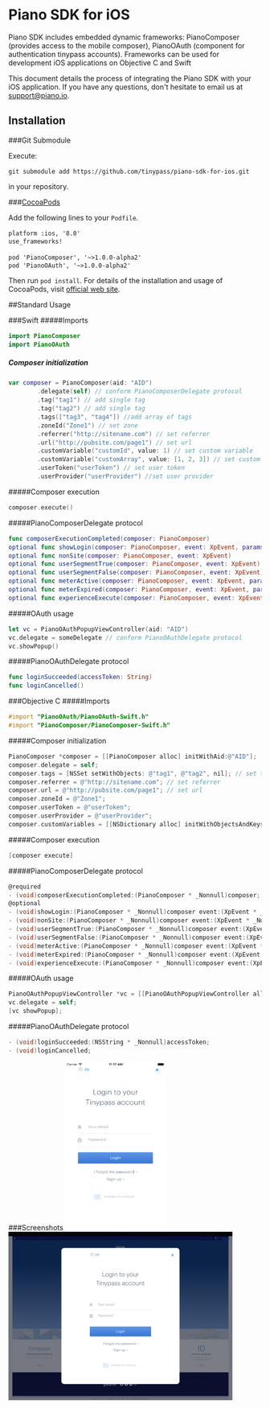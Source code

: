 # Piano SDK for iOS
Piano SDK includes embedded dynamic frameworks: PianoComposer (provides access to the mobile composer), PianoOAuth (component for authentication tinypass accounts). Frameworks can be used for development iOS applications on Objective C and Swift   

This document details the process of integrating the Piano SDK with your iOS application. If you have any questions, don't hesitate to email us at support@piano.io.

## Installation

###Git Submodule

Execute:
```
git submodule add https://github.com/tinypass/piano-sdk-for-ios.git
```	
in your repository. 


###[CocoaPods](https://cocoapods.org/)

Add the following lines to your `Podfile`.

```
platform :ios, '8.0'
use_frameworks!

pod 'PianoComposer', '~>1.0.0-alpha2'
pod 'PianoOAuth', '~>1.0.0-alpha2'
```

Then run `pod install`. For details of the installation and usage of CocoaPods, visit [official web site](https://cocoapods.org/).


##Standard Usage

###Swift
#####Imports
```Swift
import PianoComposer
import PianoOAuth
```

##### Composer initialization
```Swift
var composer = PianoComposer(aid: "AID")
        .delegate(self) // conform PianoComposerDelegate protocol
        .tag("tag1") // add single tag
        .tag("tag2") // add single tag
        .tags(["tag3", "tag4"]) //add array of tags
        .zoneId("Zone1") // set zone
        .referrer("http://sitename.com") // set referrer
        .url("http://pubsite.com/page1") // set url
        .customVariable("customId", value: 1) // set custom variable
        .customVariable("customArray", value: [1, 2, 3]) // set custom variable
        .userToken("userToken") // set user token
		.userProvider("userProvider") //set user provider
```

#####Composer execution
```Swift 
composer.execute()
``` 

#####PianoComposerDelegate protocol
```Swift 
func composerExecutionCompleted(composer: PianoComposer)
optional func showLogin(composer: PianoComposer, event: XpEvent, params: ShowLoginEventParams?)
optional func nonSite(composer: PianoComposer, event: XpEvent)
optional func userSegmentTrue(composer: PianoComposer, event: XpEvent)
optional func userSegmentFalse(composer: PianoComposer, event: XpEvent)    
optional func meterActive(composer: PianoComposer, event: XpEvent, params: PageViewMeterEventParams?)
optional func meterExpired(composer: PianoComposer, event: XpEvent, params: PageViewMeterEventParams?)    
optional func experienceExecute(composer: PianoComposer, event: XpEvent, params: ExperienceExecuteEventParams?)
```

#####OAuth usage
```Swift
let vc = PianoOAuthPopupViewController(aid: "AID")
vc.delegate = someDelegate // conform PianoOAuthDelegate protocol
vc.showPopup()
```

#####PianoOAuthDelegate protocol
```Swift
func loginSucceeded(accessToken: String)
func loginCancelled() 
```

###Objective C
#####Imports
```objective-c
#import "PianoOAuth/PianoOAuth-Swift.h"
#import "PianoComposer/PianoComposer-Swift.h"
```

#####Composer initialization
```objective-c
PianoComposer *composer = [[PianoComposer alloc] initWithAid:@"AID"];
composer.delegate = self;
composer.tags = [NSSet setWithObjects: @"tag1", @"tag2", nil]; // set tags
composer.referrer = @"http://sitename.com"; // set referrer
composer.url = @"http://pubsite.com/page1"; // set url
composer.zoneId = @"Zone1";
composer.userToken = @"userToken";
composer.userProvider = @"userProvider";
composer.customVariables = [[NSDictionary alloc] initWithObjectsAndKeys: @"1", @"customId", [[NSArray alloc] initWithObjects:@"1", @"2",@"3", nil], @"customArray", nil];
```

#####Composer execution
```objective-c 
[composer execute]
``` 

#####PianoComposerDelegate protocol
```objective-c
@required
- (void)composerExecutionCompleted:(PianoComposer * _Nonnull)composer;
@optional
- (void)showLogin:(PianoComposer * _Nonnull)composer event:(XpEvent * _Nonnull)event params:(ShowLoginEventParams * _Nullable)params;
- (void)nonSite:(PianoComposer * _Nonnull)composer event:(XpEvent * _Nonnull)event;
- (void)userSegmentTrue:(PianoComposer * _Nonnull)composer event:(XpEvent * _Nonnull)event;
- (void)userSegmentFalse:(PianoComposer * _Nonnull)composer event:(XpEvent * _Nonnull)event;
- (void)meterActive:(PianoComposer * _Nonnull)composer event:(XpEvent * _Nonnull)event params:(PageViewMeterEventParams * _Nullable)params;
- (void)meterExpired:(PianoComposer * _Nonnull)composer event:(XpEvent * _Nonnull)event params:(PageViewMeterEventParams * _Nullable)params;
- (void)experienceExecute:(PianoComposer * _Nonnull)composer event:(XpEvent * _Nonnull)event params:(ExperienceExecuteEventParams * _Nullable)params;
```

#####OAuth usage
```objective-c 
PianoOAuthPopupViewController *vc = [[PianoOAuthPopupViewController alloc] initWithAid:@"AID"];
vc.delegate = self;
[vc showPopup];
```

#####PianoOAuthDelegate protocol
```objective-c 
- (void)loginSucceeded:(NSString * _Nonnull)accessToken;
- (void)loginCancelled;
```


###Screenshots
<img src="Images/oauth_iphone.png" alt="OAuth_screenshot_1" height="335px" width="200px" />
<img src="Images/oauth_ipad.png" alt="OAuth_screenshot_2" height="335px" width="446px" />
